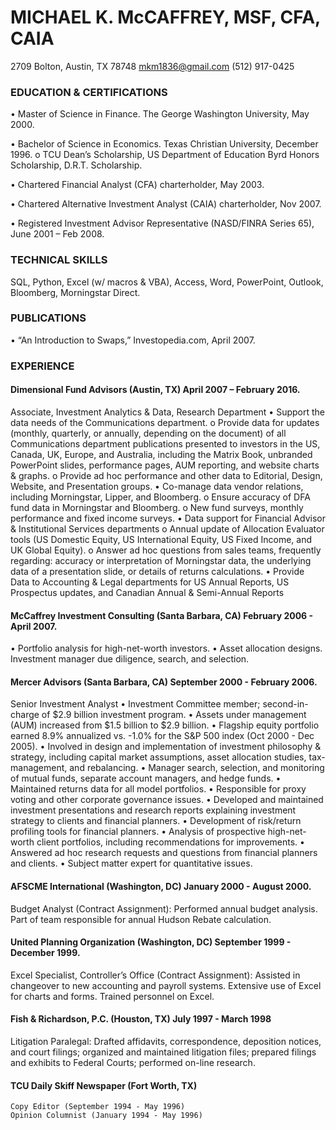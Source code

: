 # MICHAEL K. McCAFFREY, MSF, CFA, CAIA
2709 Bolton, Austin, TX 78748  mkm1836@gmail.com  (512) 917-0425

### EDUCATION & CERTIFICATIONS
•	Master of Science in Finance. The George Washington University, May 2000.

•	Bachelor of Science in Economics. Texas Christian University, December 1996. 
o	TCU Dean’s Scholarship, US Department of Education Byrd Honors Scholarship, D.R.T. Scholarship.

•	Chartered Financial Analyst (CFA) charterholder, May 2003.

•	Chartered Alternative Investment Analyst (CAIA) charterholder, Nov 2007.

•	Registered Investment Advisor Representative (NASD/FINRA Series 65), June 2001 – Feb 2008.

### TECHNICAL SKILLS
SQL, Python, Excel (w/ macros & VBA), Access, Word, PowerPoint, Outlook, Bloomberg, Morningstar Direct.

### PUBLICATIONS
•	“An Introduction to Swaps,” Investopedia.com, April 2007. 

### EXPERIENCE
#### Dimensional Fund Advisors (Austin, TX) April 2007 – February 2016.
Associate, Investment Analytics & Data, Research Department
•	Support the data needs of the Communications department.
o	Provide data for updates (monthly, quarterly, or annually, depending on the document) of all Communications department publications presented to investors in the US, Canada, UK, Europe, and Australia, including the Matrix Book, unbranded PowerPoint slides, performance pages, AUM reporting, and website charts & graphs.
o	Provide ad hoc performance and other data to Editorial, Design, Website, and Presentation groups.
•	Co-manage data vendor relations, including Morningstar, Lipper, and Bloomberg.
o	Ensure accuracy of DFA fund data in Morningstar and Bloomberg.
o	New fund surveys, monthly performance and fixed income surveys.
•	Data support for Financial Advisor & Institutional Services departments
o	Annual update of Allocation Evaluator tools (US Domestic Equity, US International Equity, US Fixed Income, and UK Global Equity).
o	Answer ad hoc questions from sales teams, frequently regarding: accuracy or interpretation of Morningstar data, the underlying data of a presentation slide, or details of returns calculations.
•	Provide Data to Accounting & Legal departments for US Annual Reports, US Prospectus updates, and Canadian Annual & Semi-Annual Reports

#### McCaffrey Investment Consulting (Santa Barbara, CA) February 2006 - April 2007.
•	Portfolio analysis for high-net-worth investors.
•	Asset allocation designs. Investment manager due diligence, search, and selection.

#### Mercer Advisors (Santa Barbara, CA) September 2000 - February 2006.
Senior Investment Analyst
•	Investment Committee member; second-in-charge of $2.9 billion investment program.
•	Assets under management (AUM) increased from $1.5 billion to $2.9 billion.
•	Flagship equity portfolio earned 8.9% annualized vs. -1.0% for the S&P 500 index (Oct 2000 - Dec 2005).
•	Involved in design and implementation of investment philosophy & strategy, including capital market assumptions, asset allocation studies, tax-management, and rebalancing.
•	Manager search, selection, and monitoring of mutual funds, separate account managers, and hedge funds. 
•	Maintained returns data for all model portfolios.
•	Responsible for proxy voting and other corporate governance issues.
•	Developed and maintained investment presentations and research reports explaining investment strategy to clients and financial planners.
•	Development of risk/return profiling tools for financial planners.
•	Analysis of prospective high-net-worth client portfolios, including recommendations for improvements.
•	Answered ad hoc research requests and questions from financial planners and clients.
•	Subject matter expert for quantitative issues.

#### AFSCME International (Washington, DC) January 2000 - August 2000.
Budget Analyst (Contract Assignment):  Performed annual budget analysis. Part of team responsible for annual Hudson Rebate calculation.

#### United Planning Organization (Washington, DC) September 1999 - December 1999.
Excel Specialist, Controller’s Office (Contract Assignment): Assisted in changeover to new accounting and payroll systems. Extensive use of Excel for charts and forms. Trained personnel on Excel.

#### Fish & Richardson, P.C. (Houston, TX) July 1997 - March 1998  
Litigation Paralegal:  Drafted affidavits, correspondence, deposition notices, and court filings; organized and maintained litigation files; prepared filings and exhibits to Federal Courts; performed on-line research.
	
#### TCU Daily Skiff Newspaper (Fort Worth, TX)
	Copy Editor (September 1994 - May 1996)
	Opinion Columnist (January 1994 - May 1996)


